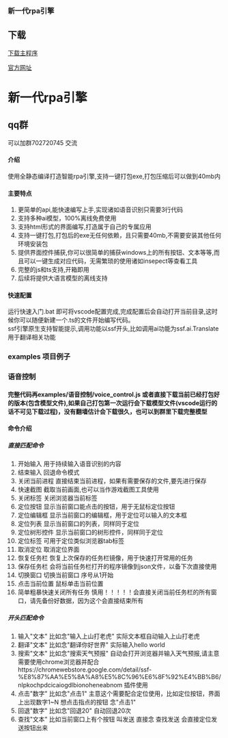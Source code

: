 ### 新一代rpa引擎

## 下载
[下载主程序](https://github.com/SSFRPA/ssfrpa/releases/download/v1.43.3/ssfrpa_v1.43.3.zip)

[官方网址](https://www.qweaa.com)
# 新一代rpa引擎

## qq群
可以加群702720745 交流

#### 介绍
  使用全静态编译打造智能rpa引擎,支持一键打包exe,打包压缩后可以做到40mb内

#### 主要特点
  1. 更简单的api,能快速编写上手,实现诸如语音识别只需要3行代码<br>
  2. 支持多种ai模型，100%离线免费使用<br>
  3. 支持html形式的界面编写,打造属于自己的专属应用<br>
  4. 支持一键打包,打包后的exe无任何依赖，且只需要40mb,不需要安装其他任何环境安装包<br>
  5. 提供界面控件捕获,你可以很简单的捕获windows上的所有按钮、文本等等,而且可以一键生成对应代码，无需繁琐的使用诸如insepect等查看工具<br>
  6. 完整的js和ts支持,开箱即用<br>
  7. 后续将提供大语言模型的离线支持<br>

#### 快速配置
  运行快速入门.bat 即可将vscode配置完成,完成配置后会自动打开当前目录,这时候你可以随便新建一个.ts的文件开始编写代码。<br>
  ssf引擎原生支持智能提示,调用功能以ssf开头,比如调用ai功能为ssf.ai.Translate 用于翻译相关功能

### examples 项目例子

### 语音控制
#### 完整代码再examples/语音控制/voice_control.js 或者直接下载当前已经打包好的版本(包含模型文件),如果自己打包第一次运行会下载模型文件(vscode运行的话不可见下载过程)，没有翻墙估计会下载很久，也可以到群里下载完整模型
#### 命令介绍
##### 直接匹配命令
1. 开始输入  用于持续输入语音识别的内容
2. 结束输入  回退命令模式
3. 关闭当前进程 直接结束当前进程，如果有需要保存的文件,要先进行保存
4. 快速截图 截取当前画面,也可以当作游戏截图工具使用
5. 关闭标签 关闭浏览器当前标签
6. 定位按钮 显示当前窗口能点击的按钮，用于无鼠标定位按钮
7. 定位编辑框 显示当前窗口的编辑框，用于定位可以输入的文本框
8. 定位列表 显示当前窗口的列表，同样同于定位
9. 定位树形控件 显示当前窗口的树形控件，同样同于定位
10. 定位标签 可用于定位类似浏览器tab标签
11. 取消定位 取消定位界面
12. 恢复任务栏 恢复上次保存的任务栏镜像，用于快速打开常用的任务
13. 保存任务栏 会将当前任务栏打开的程序镜像到json文件，以备下次直接使用
14. 切换窗口 切换当前窗口 序号从1开始 
15. 点击当前位置 鼠标单击当前位置
16. 简单粗暴快速关闭所有任务 慎用！！！！！会直接关闭当前任务栏的所有窗口，请先备份好数据，因为这个会直接结束所有

##### 开头匹配命令
1. 输入"文本"  比如念"输入上山打老虎" 实际文本框自动输入上山打老虎
2. 翻译"文本"  比如念"翻译你好世界" 实际输入hello world
3. 搜索"文本"  比如念"搜索天气预报" 自动会打开浏览器并输入天气预报,请主意需要使用chrome浏览器并配合https://chromewebstore.google.com/detail/ssf-%E8%87%AA%E5%8A%A8%E5%8C%96%E6%8F%92%E4%BB%B6/nlpkochpdcicaiogdlbionoheneabnom 插件使用
4. 点击"数字"  比如念"点击1" 主意这个需要配合定位使用，比如定位按钮，界面上出现数字1~N 想点击指点的按钮 念"点击1"
5. 回退"数字"  比如念"回退20"  自动回退20次
6. 查找"文本"  比如当前窗口上有个按钮 叫发送  直接念 查找发送 会直接定位发送按钮出来
